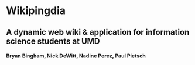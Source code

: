 # **Wikipingdia**

## A dynamic web wiki & application for information science students at UMD

#### Bryan Bingham, Nick DeWitt, Nadine Perez, Paul Pietsch
